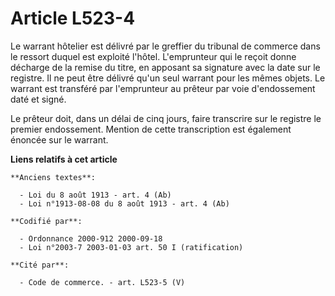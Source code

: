 # Article L523-4

Le warrant hôtelier est délivré par le greffier du tribunal de commerce dans le ressort duquel est exploité l'hôtel.
L'emprunteur qui le reçoit donne décharge de la remise du titre, en apposant sa signature avec la date sur le registre. Il ne
peut être délivré qu'un seul warrant pour les mêmes objets. Le warrant est transféré par l'emprunteur au prêteur par voie
d'endossement daté et signé.

Le prêteur doit, dans un délai de cinq jours, faire transcrire sur le registre le premier endossement. Mention de cette
transcription est également énoncée sur le warrant.

**Liens relatifs à cet article**

	**Anciens textes**:

	  - Loi du 8 août 1913 - art. 4 (Ab)
	  - Loi n°1913-08-08 du 8 août 1913 - art. 4 (Ab)

	**Codifié par**:

	  - Ordonnance 2000-912 2000-09-18
	  - Loi n°2003-7 2003-01-03 art. 50 I (ratification)

	**Cité par**:

	  - Code de commerce. - art. L523-5 (V)
